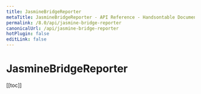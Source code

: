 ```yaml
---
title: JasmineBridgeReporter
metaTitle: JasmineBridgeReporter - API Reference - Handsontable Documentation
permalink: /8.0/api/jasmine-bridge-reporter
canonicalUrl: /api/jasmine-bridge-reporter
hotPlugin: false
editLink: false
---
```


# JasmineBridgeReporter

[[toc]]


